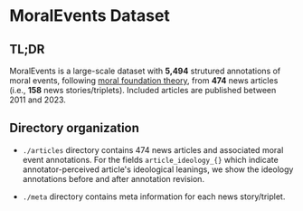 # MoralEvents Dataset

## TL;DR
MoralEvents is a large-scale dataset with **5,494** strutured annotations of moral events, following [moral foundation theory](https://moralfoundations.org/), from **474** news articles (i.e., **158** news stories/triplets). Included articles are published between 2011 and 2023.

## Directory organization

- ```./articles``` directory contains 474 news articles and associated moral event annotations. For the fields ```article_ideology_{}``` which indicate annotator-perceived article's ideological leanings, we show the ideology annotations before and after annotation revision. 

- ```./meta``` directory contains meta information for each news story/triplet.
